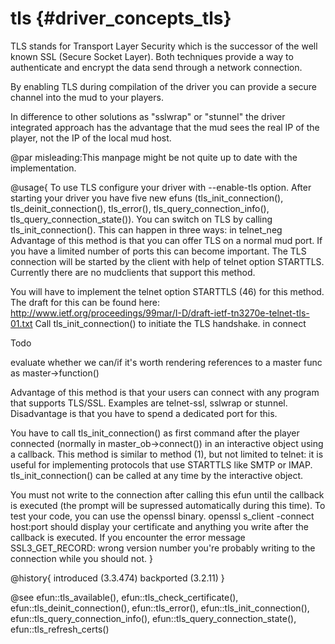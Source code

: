 tls {#driver_concepts_tls}
==========================
TLS stands for Transport Layer Security which is the successor of the well known SSL (Secure Socket Layer). Both techniques provide a way to authenticate and encrypt the data send through a network connection.

By enabling TLS during compilation of the driver you can provide a secure channel into the mud to your players.

In difference to other solutions as "sslwrap" or "stunnel" the driver integrated approach has the advantage that the mud sees the real IP of the player, not the IP of the local mud host.

@par misleading:This manpage might be not quite up to date with the implementation.

@usage{
To use TLS configure your driver with --enable-tls option. After starting your driver you have five new efuns (tls_init_connection(), tls_deinit_connection(), tls_error(), tls_query_connection_info(), tls_query_connection_state()).
You can switch on TLS by calling tls_init_connection(). This can happen in three ways:
in telnet_neg
Advantage of this method is that you can offer TLS on a normal mud port. If you have a limited number of ports this can become important. The TLS connection will be started by the client with help of telnet option STARTTLS. Currently there are no mudclients that support this method.

You will have to implement the telnet option STARTTLS (46) for this method. The draft for this can be found here: http://www.ietf.org/proceedings/99mar/I-D/draft-ietf-tn3270e-telnet-tls-01.txt Call tls_init_connection() to initiate the TLS handshake.
in connect


Todo

evaluate whether we can/if it's worth rendering references to a master func as master->function()

Advantage of this method is that your users can connect with any program that supports TLS/SSL. Examples are telnet-ssl, sslwrap or stunnel. Disadvantage is that you have to spend a dedicated port for this.

You have to call tls_init_connection() as first command after the player connected (normally in master_ob->connect())
in an interactive object using a callback.
This method is similar to method (1), but not limited to telnet: it is useful for implementing protocols that use STARTTLS like SMTP or IMAP. tls_init_connection() can be called at any time by the interactive object.

You must not write to the connection after calling this efun until the callback is executed (the prompt will be supressed automatically during this time).
To test your code, you can use the openssl binary. openssl s_client -connect host:port should display your certificate and anything you write after the callback is executed. If you encounter the error message SSL3_GET_RECORD: wrong version number you're probably writing to the connection while you should not.
}

@history{
introduced (3.3.474)
backported (3.2.11)
}

@see efun::tls_available(), efun::tls_check_certificate(), efun::tls_deinit_connection(), efun::tls_error(), efun::tls_init_connection(), efun::tls_query_connection_info(), efun::tls_query_connection_state(), efun::tls_refresh_certs()
